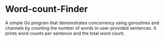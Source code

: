 # Word-count-Finder
A simple Go program that demonstrates concurrency using goroutines and channels by counting the number of words in user-provided sentences. It prints word counts per sentence and the total word count.
